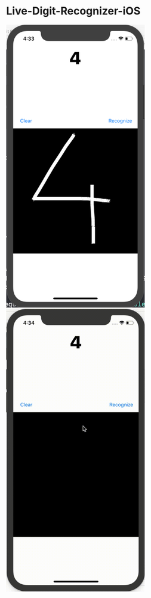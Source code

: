# Live-Digit-Recognizer-iOS

<img src="result.png" width="371" height="756" style="0px 20px"><img src="live.gif" width="371" height="756">
